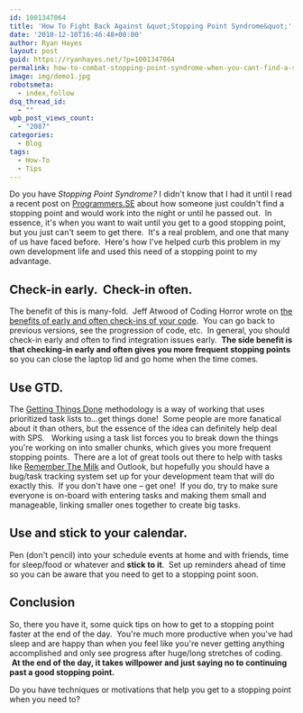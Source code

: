 ```yaml
---
id: 1001347064
title: 'How To Fight Back Against &quot;Stopping Point Syndrome&quot;'
date: '2010-12-10T16:46:48+00:00'
author: Ryan Hayes
layout: post
guid: https://ryanhayes.net/?p=1001347064
permalink: how-to-combat-stopping-point-syndrome-when-you-cant-find-a-stopping-point
image: img/demo1.jpg
robotsmeta:
  - index,follow
dsq_thread_id:
  - ""
wpb_post_views_count:
  - "2087"
categories:
  - Blog
tags:
  - How-To
  - Tips
---
```

Do you have _Stopping Point Syndrome?_ I didn't know that I had it until I read a recent post on [Programmers.SE](https://programmers.stackexchange.com/questions/25234/what-to-do-about-stopping-point-syndrome/25243#25243) about how someone just couldn't find a stopping point and would work into the night or until he passed out.  In essence, it's when you want to wait until you get to a good stopping point, but you just can't seem to get there.  It's a real problem, and one that many of us have faced before.  Here's how I've helped curb this problem in my own development life and used this need of a stopping point to my advantage.<!--more-->

## **Check-in early.  Check-in often.**

The benefit of this is many-fold.  Jeff Atwood of Coding Horror wrote on [the benefits of early and often check-ins of your code](https://www.codinghorror.com/blog/2008/08/check-in-early-check-in-often.html).  You can go back to previous versions, see the progression of code, etc.  In general, you should check-in early and often to find integration issues early.  **The side benefit is that checking-in early and often gives you more frequent stopping points** so you can close the laptop lid and go home when the time comes.

## **Use GTD.**

The [Getting Things Done](https://en.wikipedia.org/wiki/Getting_Things_Done) methodology is a way of working that uses prioritized task lists to&#8230;get things done!  Some people are more fanatical about it than others, but the essence of the idea can definitely help deal with SPS.   Working using a task list forces you to break down the things you're working on into smaller chunks, which gives you more frequent stopping points.  There are a lot of great tools out there to help with tasks like [Remember The Milk](https://rememberthemilk.com) and Outlook, but hopefully you should have a bug/task tracking system set up for your development team that will do exactly this.  If you don't have one &#8211; get one!  If you do, try to make sure everyone is on-board with entering tasks and making them small and manageable, linking smaller ones together to create big tasks.

## **Use and stick to your calendar.**

Pen (don't pencil) into your schedule events at home and with friends, time for sleep/food or whatever and **stick to it**.  Set up reminders ahead of time so you can be aware that you need to get to a stopping point soon.

## Conclusion

So, there you have it, some quick tips on how to get to a stopping point faster at the end of the day.  You're much more productive when you've had sleep and are happy than when you feel like you're never getting anything accomplished and only see progress after huge/long stretches of coding.  **At the end of the day, it takes willpower and just saying no to continuing past a good stopping point.**

Do you have techniques or motivations that help you get to a stopping point when you need to?
